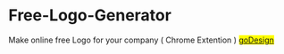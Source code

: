 # Free-Logo-Generator
Make online free Logo for your company ( Chrome Extention )
<a href="#" style="background-color:yellow;">goDesign</a>
